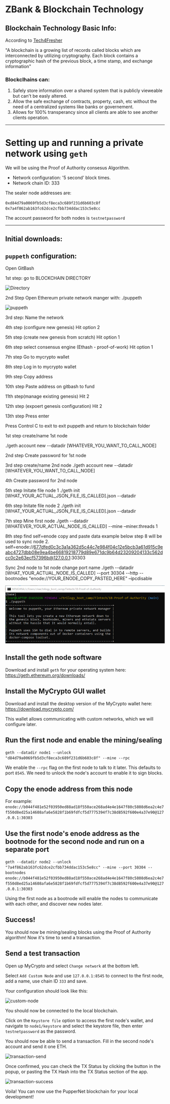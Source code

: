 # ZBank & Blockchain Technology

## Blockchain Technology Basic Info: 

According to [Tech4Fresher](https://tech4fresher.com/blockchain-technology-explained-with-infographics/)

"A blockchain is a growing list of records called blocks which are interconnected by utilizing cryptography. Each block contains a cryptographic hash of the previous block, a time stamp, and exchange information"

### Blockclhains can:
1. Safely store information over a shared system that is publicly vieweable but can't be easly altered.
2. Allow the safe exchange of contracts, property, cash, etc without the need of a centralized systems like banks or governement.
3. Allows for 100% transperancy since all clients are able to see another clients operation. 

---

# Setting up and running a private network using `geth`

We will be using the Proof of Authority consesus Algorithm.

 * Network configuration: '5 second' block times.
 * Network chain ID: 333

The sealer node addresses are:

`0xd84d79a0069fb5d3cf8eca3c689f231d6b603c8f`
`0x7a4f862ab163fc62dce2cfbb734ddac153c5e8cc`

The account password for both nodes is `testnetpassword`

---

## Initial downloads:




## `puppeth` configuration:

Open GitBash

1st step:
go to BLOCKCHAIN DIRECTORY	

![Directory](https://user-images.githubusercontent.com/70820754/107984190-a46e7280-6f84-11eb-957b-5a3c2bf24e44.png)


2nd Step
Open Ethereum private network manger with:
./puppeth

![puppeth](https://user-images.githubusercontent.com/70820754/107984342-f8795700-6f84-11eb-9c2f-39b0aa0378c2.png)

3rd step:
Name the network



4th step (configure new genesis)
Hit option 2

5th step (create new genesis from scratch)
Hit option 1

6th step select consensus engine (Ethash - proof-of-work)
Hit option 1 

7th step 
Go to mycrypto wallet

8th step 
Log in to mycrypto wallet

9th step
Copy address

10th step
Paste address on gitbash to fund

11th step(manage existing genesis)
Hit 2

12th step (expoert genesis configuration)
Hit 2

13th step
Press enter

Press Control C to exit to exit puppeth and return to blockchain folder


1st step create/name 1st node

./geth account new --datadir [WHATEVER_YOU_WANT_TO_CALL_NODE]

2nd step 
Create password for 1st node

3rd step create/name 2nd node
./geth account new --datadir [WHATEVER_YOU_WANT_TO_CALL_NODE]

4th
Create password for 2nd node

5th step Initate file node 1
./geth init [WHAT_YOUR_ACTUAL_JSON_FILE_IS_CALLED].json --datadir 

6th step Initate file node 2
./geth init [WHAT_YOUR_ACTUAL_JSON_FILE_IS_CALLED].json --datadir 

7th step Mine first node
./geth --datadir [WHATEVER_YOUR_ACTUAL_NODE_IS_CALLED] --mine –miner.threads 1

8th step find self=enode copy and paste data example below step 8 will be used to sync node 2. 
self=enode://677dfed0c3c3a1a362d5c44c7e984f04c12e5bcb3a61d915c9eabc4727dbb08e9ea4be66819218779d89e671dc9b64d23209204133c562dcc0c2e63ecf57396b@127.0.0.1:30303

Sync 2nd node to 1st node change port name 
./geth --datadir [WHAT_YOUR_ACTUAL_NODE_IS_CALLED] --port 30304 --http --bootnodes "enode://YOUR_ENODE_COPY_PASTED_HERE" –ipcdisable


![puppeth](Screenshots/puppeth.png)

## Install the geth node software

Download and install `geth` for your operating system here: <https://geth.ethereum.org/downloads/>

## Install the MyCrypto GUI wallet

Download and install the desktop version of the MyCrypto wallet here: <https://download.mycrypto.com/>

This wallet allows communicating with custom networks, which we will configure later.

## Run the first node and enable the mining/sealing

`geth --datadir node1 --unlock "d84d79a0069fb5d3cf8eca3c689f231d6b603c8f" --mine --rpc`

We enable the `--rpc` flag on the first node to talk to it later. This defaults to port `8545`.
We need to unlock the node's account to enable it to sign blocks.

## Copy the enode address from this node

For example:
`enode://b044f481e52f03950ed88ad18f550ace268ad4e4e1647f80c5808d6ea2c4e7f550d8ed25a14608afa6e5828f1b69fdfcf5d7775394f7c38d8592f600e4a37e90@127.0.0.1:30303`

## Use the first node's enode address as the bootnode for the second node and run on a separate port

`geth --datadir node2 --unlock "7a4f862ab163fc62dce2cfbb734ddac153c5e8cc" --mine --port 30304 --bootnodes enode://b044f481e52f03950ed88ad18f550ace268ad4e4e1647f80c5808d6ea2c4e7f550d8ed25a14608afa6e5828f1b69fdfcf5d7775394f7c38d8592f600e4a37e90@127.0.0.1:30303`

Using the first node as a bootnode will enable the nodes to communicate with each other, and discover new nodes later.

## Success!

You should now be mining/sealing blocks using the Proof of Authority algorithm! Now it's time to send a transaction.

## Send a test transaction

Open up MyCrypto and select `Change network` at the bottom left.

Select `Add Custom Node` and use `127.0.0.1:8545` to connect to the first node, add a name, use chain ID `333` and save.

Your configuration should look like this:

![custom-node](Screenshots/custom-node.png)

You should now be connected to the local blockchain.

Click on the `Keystore file` option to access the first node's wallet, and navigate to `node1/keystore` and select
the keystore file, then enter `testnetpassword` as the password.

You should now be able to send a transaction. Fill in the second node's account and send it one ETH.

![transaction-send](Screenshots/transaction-send.png)

Once confirmed, you can check the TX Status by clicking the button in the popup, or pasting the TX Hash into the TX Status section of the app.

![transaction-success](Screenshots/transaction-success.png)

Voila! You can now use the PupperNet blockchain for your local development!

